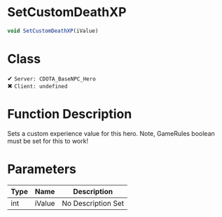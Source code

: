 # SetCustomDeathXP
```js	
void SetCustomDeathXP(iValue)
```
# Class
✔ `Server: CDOTA_BaseNPC_Hero`  
✖ `Client: undefined`  

# Function Description
Sets a custom experience value for this hero.  Note, GameRules boolean must be set for this to work!
# Parameters
Type|Name|Description
--|--|--
int|iValue|No Description Set
